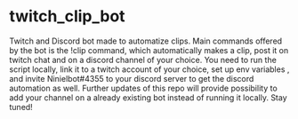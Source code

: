 # twitch_clip_bot

Twitch and Discord bot made to automatize clips.
Main commands offered by the bot is the !clip command, which automatically makes a clip, post it on twitch chat and on a discord channel of your choice.
You need to run the script locally, link it to a twitch account of your choice, set up env variables , and invite Ninielbot#4355 to your discord server to get the discord automation as well.
Further updates of this repo will provide possibility to add your channel on a already existing bot instead of running it locally. 
Stay tuned!

